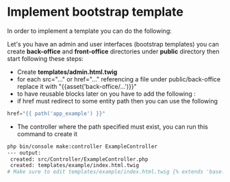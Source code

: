 # Implement bootstrap template
In order to implement a template you can do the following:

Let's you have an admin and user interfaces (bootstrap templates) you can create **back-office** and **front-office** directories under **public** directory then start following these steps:

- Create **templates/admin.html.twig**
- for each src="..." or href="..." referencing a file under public/back-office replace it with "{{asset('back-office/...')}}"
- to have reusable blocks later on you have to add the following :
- if href must redirect to some entity path then you can use the following
```php
href="{{ path('app_example') }}"
```
- The controller where the path specified must exist, you can run this command to create it
```sh
php bin/console make:controller ExampleController
--- output:
 created: src/Controller/ExampleController.php
 created: templates/example/index.html.twig
# Make sure to edit templates/example/index.html.twig {% extends 'base.html.twig' %} by base html in our example it's {% extends 'admin.html.twig' %}
```
